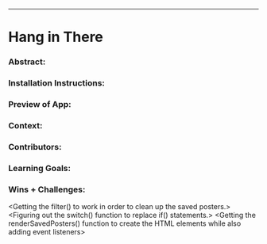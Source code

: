 
______________________________________________________  

# Hang in There  

### Abstract:
[//]: <This is a web-based application that allows the user to either view randomly generated motivational posters, or create their own. All posters can then be saved for viewing later.> 

### Installation Instructions:
[//]: <The user needs to fork the repository and clone to their local machine. Open in word editor of their choice and launch website from there.> 

### Preview of App:
[//]: <./screenshots/saved-posters-screenshot.jpg> 

### Context:
[//]: <We were given this project in the second week of Mod1 and we had 4 days to complete the project.> 

### Contributors:
[//]: <Ed Chalmers and Tom Coney> 

### Learning Goals:
[//]: <The goal of this project was to practice our skills writing and reading JavaScript. Additionally to help develope our professional habits as they relate to working on a team. We used VS Code, GitHub, LiveShare and LiveServer.>

### Wins + Challenges:
[//]: <Challenges that turned into wins>
    <Getting the filter() to work in order to clean up the saved posters.>
    <Figuring out the switch() function to replace if() statements.>
    <Getting the renderSavedPosters() function to create the HTML elements while also adding event listeners>
